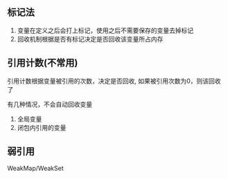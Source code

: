 ## 标记法

1. 变量在定义之后会打上标记，使用之后不需要保存的变量去掉标记
2. 回收机制根据是否有标记决定是否回收该变量所占内存

## 引用计数(不常用)

引用计数根据变量被引用的次数，决定是否回收, 如果被引用次数为0，则该回收了

有几种情况，不会自动回收变量

1. 全局变量
2. 闭包内引用的变量

## 弱引用

WeakMap/WeakSet
